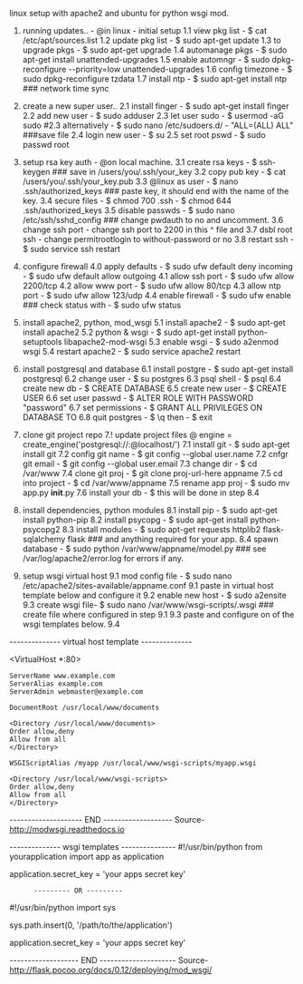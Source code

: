 linux setup with apache2 and ubuntu for python wsgi mod.

1. running updates.. - @in linux - initial setup
1.1 view pkg list   - $ cat /etc/apt/sources.list 
1.2 update pkg list - $ sudo apt-get update
1.3 to upgrade pkgs - $ sudo apt-get upgrade
1.4 automanage pkgs - $ sudo apt-get install unattended-upgrades
1.5 enable automngr - $ sudo dpkg-reconfigure --priority=low unattended-upgrades
1.6 config timezone - $ sudo dpkg-reconfigure tzdata
1.7 install ntp     - $ sudo apt-get install ntp ### network time sync

2. create a new super user..
2.1 install finger  - $ sudo apt-get install finger
2.2 add new user    - $ sudo adduser <name>
2.3 let user sudo   - $ usermod -aG sudo <name>
#2.3 alternatively  - $ sudo nano /etc/sudoers.d/<name> - "ALL=(ALL) ALL" ###save file
2.4 login new user  - $ su <name>
2.5 set root pswd   - $ sudo passwd root

3. setup rsa key auth - @on local machine.
3.1 create rsa keys - $ ssh-keygen ### save in /users/you/.ssh/your_key
3.2 copy pub key    - $ cat /users/you/.ssh/your_key.pub 
3.3 @linux as user  - $ nano .ssh/authorized_keys ### paste key, it should end with the name of the key.
3.4 secure files    - $ chmod 700 .ssh - $ chmod 644 .ssh/authorized_keys
3.5 disable passwds - $ sudo nano /etc/ssh/sshd_config ### change pwdauth to no and uncomment. 
3.6 change ssh port - change ssh port to 2200 in this ^ file and
3.7 dsbl root ssh   - change permitrootlogin to without-password or no
3.8 restart ssh     - $ sudo service ssh restart

4. configure firewall
4.0 apply defaults  - $ sudo ufw default deny incoming - $ sudo ufw default allow outgoing
4.1 allow ssh port  - $ sudo ufw allow 2200/tcp
4.2 allow www port  - $ sudo ufw allow 80/tcp
4.3 allow ntp port  - $ sudo ufw allow 123/udp
4.4 enable firewall - $ sudo ufw enable ### check status with - $ sudo ufw status

5. install apache2, python, mod_wsgi 
5.1 install apache2 - $ sudo apt-get install apache2
5.2 python & wsgi   - $ sudo apt-get install python-setuptools libapache2-mod-wsgi
5.3 enable wsgi     - $ sudo a2enmod wsgi
5.4 restart apache2 - $ sudo service apache2 restart

6. install postgresql and database
6.1 install postgre - $ sudo apt-get install  postgresql
6.2 change user     - $ su postgres
6.3 psql shell      - $ psql
6.4 create new db   - $ CREATE DATABASE <yourdbname>
6.5 create new user - $ CREATE USER <yourusername>
6.6 set user passwd - $ ALTER ROLE <yourusername> WITH PASSWORD "password"
6.7 set permissions - $ GRANT ALL PRIVILEGES ON DATABASE <yourdbname> TO <yourusername>
6.8 quit postgres   - $ \q
then                - $ exit

7. clone git project repo
7.! update project files @ engine = create_engine('postgresql://<yourusername>:<youruserpass>@localhost/<yourdbname>')
7.1 install git     - $ sudo apt-get install git
7.2 config git name - $ git config --global user.name <name>
7.2 cnfgr git email - $ git config --global user.email <email>
7.3 change dir      - $ cd /var/www
7.4 clone git proj  - $ git clone proj-url-here appname
7.5 cd into project - $ cd /var/www/appname
7.5 rename app proj - $ sudo mv app.py __init__.py
7.6 install your db - $ this will be done in step 8.4 

8. install dependencies, python modules
8.1 install pip     - $ sudo apt-get install python-pip
8.2 install psycopg - $ sudo apt-get install python-psycopg2
8.3 install modules - $ sudo apt-get requests httplib2 flask-sqlalchemy flask ### and anything required for your app.
8.4 spawn database  - $ sudo python /var/www/appname/model.py  ### see /var/log/apache2/error.log for errors if any.

9. setup wsgi virtual host
9.1 mod config file - $ sudo nano /etc/apache2/sites-available/appname.conf
9.1 paste in virtual host template below and configure it 
9.2 enable new host - $ sudo a2ensite <appname> 
9.3 create wsgi file- $ sudo nano /var/www/wsgi-scripts/<appname>.wsgi ### create file where configured in step 9.1
9.3 paste and configure on of the wsgi templates below.
9.4 




-------------- virtual host template --------------

<VirtualHost *:80>

    ServerName www.example.com
    ServerAlias example.com
    ServerAdmin webmaster@example.com

    DocumentRoot /usr/local/www/documents

    <Directory /usr/local/www/documents>
    Order allow,deny
    Allow from all
    </Directory>

    WSGIScriptAlias /myapp /usr/local/www/wsgi-scripts/myapp.wsgi

    <Directory /usr/local/www/wsgi-scripts>
    Order allow,deny
    Allow from all
    </Directory>

</VirtualHost>

-------------------- END -------------------
Source- http://modwsgi.readthedocs.io 




-------------- wsgi templates ---------------
#!/usr/bin/python
from yourapplication import app as application

application.secret_key = 'your apps secret key'


          --------- OR ---------

#!/usr/bin/python
import sys

sys.path.insert(0, '/path/to/the/application')

application.secret_key = 'your apps secret key'

------------------- END ---------------------
Source- http://flask.pocoo.org/docs/0.12/deploying/mod_wsgi/














